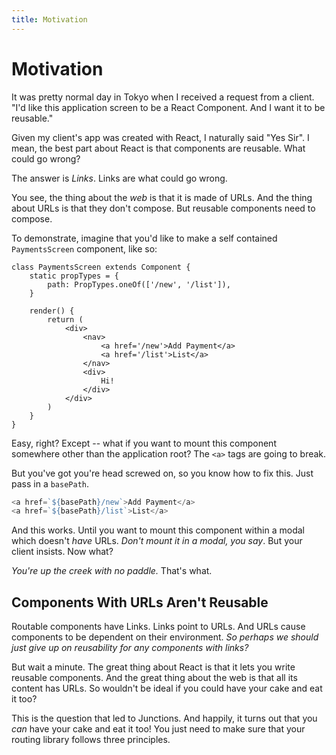 ```yaml
---
title: Motivation
---
```


# Motivation

It was pretty normal day in Tokyo when I received a request from a client. "I'd like this application screen to be a React Component. And I want it to be reusable." 

Given my client's app was created with React, I naturally said "Yes Sir". I mean, the best part about React is that components are reusable. What could go wrong?

The answer is *Links*. Links are what could go wrong.

You see, the thing about the *web* is that it is made of URLs. And the thing about URLs is that they don't compose. But reusable components need to compose.

To demonstrate, imagine that you'd like to make a self contained `PaymentsScreen` component, like so:

```
class PaymentsScreen extends Component {
    static propTypes = {
        path: PropTypes.oneOf(['/new', '/list']),
    }

    render() {
        return (
            <div>
                <nav>
                    <a href='/new'>Add Payment</a>
                    <a href='/list'>List</a>
                </nav>
                <div>
                    Hi!
                </div>
            </div>
        )
    }
}
```

Easy, right? Except -- what if you want to mount this component somewhere other than the application root? The `<a>` tags are going to break.

But you've got you're head screwed on, so you know how to fix this. Just pass in a `basePath`.

```js
<a href=`${basePath}/new`>Add Payment</a>
<a href=`${basePath}/list`>List</a>
```

And this works. Until you want to mount this component within a modal which doesn't *have* URLs. *Don't mount it in a modal, you say*. But your client insists. Now what?

*You're up the creek with no paddle.* That's what.

## Components With URLs Aren't Reusable

Routable components have Links. Links point to URLs. And URLs cause components to be dependent on their environment. *So perhaps we should just give up on reusability for any components with links?*

But wait a minute. The great thing about React is that it lets you write reusable components. And the great thing about the web is that all its content has URLs. So wouldn't be ideal if you could have your cake and eat it too?

This is the question that led to Junctions. And happily, it turns out that you *can* have your cake and eat it too! You just need to make sure that your routing library follows three principles.


